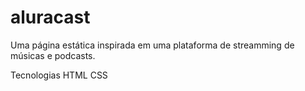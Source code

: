 # aluracast

Uma página estática inspirada em uma plataforma de streamming de músicas e podcasts.

Tecnologias
HTML
CSS
